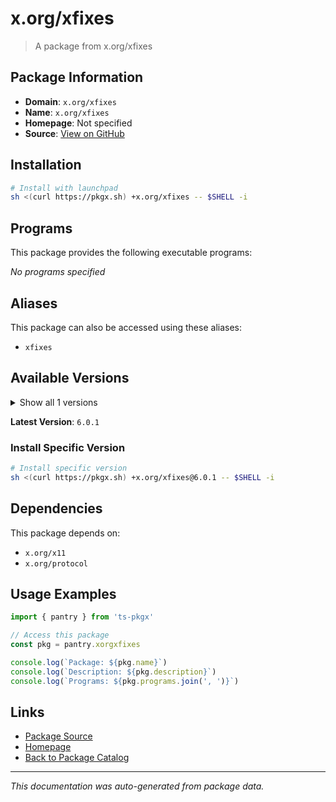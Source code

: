 # x.org/xfixes

> A package from x.org/xfixes

## Package Information

- **Domain**: `x.org/xfixes`
- **Name**: `x.org/xfixes`
- **Homepage**: Not specified
- **Source**: [View on GitHub](https://github.com/pkgxdev/pantry/tree/main/projects/x.org/xfixes/package.yml)

## Installation

```bash
# Install with launchpad
sh <(curl https://pkgx.sh) +x.org/xfixes -- $SHELL -i
```

## Programs

This package provides the following executable programs:

*No programs specified*

## Aliases

This package can also be accessed using these aliases:

- `xfixes`

## Available Versions

<details>
<summary>Show all 1 versions</summary>

- `6.0.1`

</details>

**Latest Version**: `6.0.1`

### Install Specific Version

```bash
# Install specific version
sh <(curl https://pkgx.sh) +x.org/xfixes@6.0.1 -- $SHELL -i
```

## Dependencies

This package depends on:

- `x.org/x11`
- `x.org/protocol`

## Usage Examples

```typescript
import { pantry } from 'ts-pkgx'

// Access this package
const pkg = pantry.xorgxfixes

console.log(`Package: ${pkg.name}`)
console.log(`Description: ${pkg.description}`)
console.log(`Programs: ${pkg.programs.join(', ')}`)
```

## Links

- [Package Source](https://github.com/pkgxdev/pantry/tree/main/projects/x.org/xfixes/package.yml)
- [Homepage](#)
- [Back to Package Catalog](../package-catalog.md)

---

*This documentation was auto-generated from package data.*
